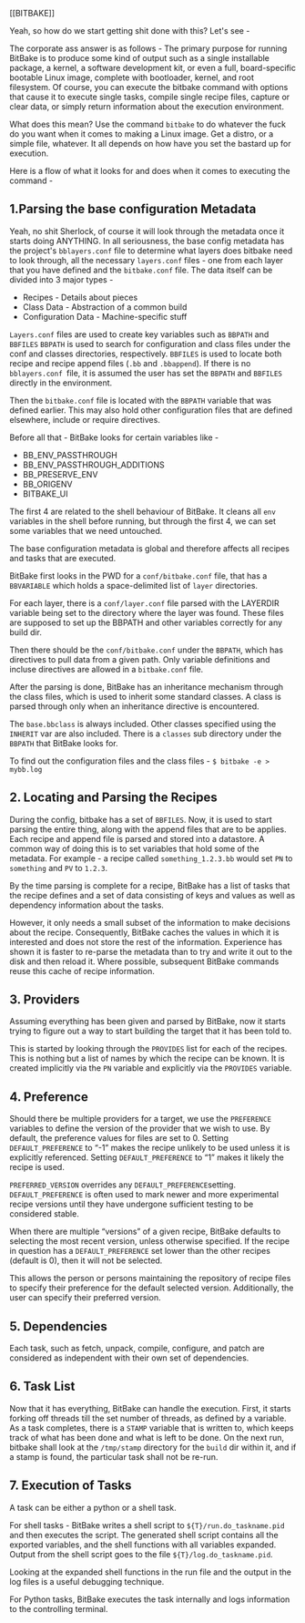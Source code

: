 [[BITBAKE]]

Yeah, so how do we start getting shit done with this? Let's see - 

The corporate ass answer is as follows - 
The primary purpose for running BitBake is to produce some kind of output such as a single installable package, a kernel, a software development kit, or even a full, board-specific bootable Linux image, complete with bootloader, kernel, and root filesystem. Of course, you can execute the bitbake command with options that cause it to execute single tasks, compile single recipe files, capture or clear data, or simply return information about the execution environment.


What does this mean? Use the command `bitbake` to do whatever the fuck do you want when it comes to making a Linux image. Get a distro, or a simple file, whatever. It all depends on how have you set the bastard up for execution. 

Here is a flow of what it looks for and does when it comes to executing the command - 

## 1.Parsing the base configuration Metadata

Yeah, no shit Sherlock, of course it will look through the metadata once it starts doing ANYTHING. In all seriousness, the base config metadata has the project's `bblayers.conf` file to determine what layers does bitbake need to look through, all the necessary `layers.conf` files - one from each layer that you have defined and the `bitbake.conf` file. The data itself can be divided into 3 major types - 
- Recipes - Details about pieces
- Class Data - Abstraction of a common build
- Configuration Data - Machine-specific stuff

`Layers.conf` files are used to create key variables such as `BBPATH` and `BBFILES`  `BBPATH` is used to search for configuration and class files under the conf and classes directories, respectively. `BBFILES` is used to locate both recipe and recipe append files (`.bb` and `.bbappend`). If there is no `bblayers.conf `file, it is assumed the user has set the `BBPATH` and `BBFILES` directly in the environment.

Then the `bitbake.conf` file is located with the `BBPATH` variable that was defined earlier. This may also hold other configuration files that are defined elsewhere, include or require directives.

Before all that - BitBake looks for certain variables like - 
- BB_ENV_PASSTHROUGH
- BB_ENV_PASSTHROUGH_ADDITIONS
- BB_PRESERVE_ENV
- BB_ORIGENV
- BITBAKE_UI


The first 4 are related to the shell behaviour of BitBake. It cleans all `env` variables in the shell before running, but through the first 4, we can set some variables that we need untouched. 

The base configuration metadata is global and therefore affects all recipes and tasks that are executed.

BitBake first looks in the PWD for a `conf/bitbake.conf` file, that has a `BBVARIABLE` which holds a space-delimited list of `layer` directories. 

For each layer, there is a `conf/layer.conf` file parsed with the LAYERDIR variable being set to the directory where the layer was found. These files are supposed to set up the BBPATH and other variables correctly for any build dir. 

Then there should be the `conf/bitbake.conf` under the `BBPATH`, which has directives to pull data from a given path. Only variable definitions and incluse directives are allowed in a `bitbake.conf` file. 

After the parsing is done, BitBake has an inheritance mechanism through the class files, which is used to inherit some standard classes. A class is parsed through only when an inheritance directive is encountered. 

The `base.bbclass` is always included. Other classes specified using the `INHERIT` var are also included. There is a `classes` sub directory under the `BBPATH` that BitBake looks for. 

To find out the configuration files and the class files - `$ bitbake -e > mybb.log`

## 2. Locating and Parsing the Recipes

During the config, bitbake has a set of `BBFILES`. Now, it is used to start parsing the entire thing, along with the append files that are to be applies. Each recipe and append file is parsed and stored into a datastore. A common way of doing this is to set variables that hold some of the metadata. For example - a recipe called `something_1.2.3.bb` would set `PN` to `something` and `PV` to `1.2.3`.

By the time parsing is complete for a recipe, BitBake has a list of tasks that the recipe defines and a set of data consisting of keys and values as well as dependency information about the tasks.

However, it only needs a small subset of the information to make decisions about the recipe. Consequently, BitBake caches the values in which it is interested and does not store the rest of the information. Experience has shown it is faster to re-parse the metadata than to try and write it out to the disk and then reload it. Where possible, subsequent BitBake commands reuse this cache of recipe information.

## 3. Providers

Assuming everything has been given and parsed by BitBake, now it starts trying to figure out a way to start building the target that it has been told to.  

This is started by looking through the `PROVIDES` list for each of the recipes. This is nothing but a list of names by which the recipe can be known. It is created implicitly via the `PN` variable and explicitly via the `PROVIDES` variable. 

## 4. Preference

Should there be multiple providers for a target, we use the `PREFERENCE` variables to define the version of the provider that we wish to use. By default, the preference values for files are set to 0. Setting `DEFAULT_PREFERENCE` to “-1” makes the recipe unlikely to be used unless it is explicitly referenced. Setting `DEFAULT_PREFERENCE` to “1” makes it likely the recipe is used. 

`PREFERRED_VERSION` overrides any `DEFAULT_PREFERENCE`setting. `DEFAULT_PREFERENCE` is often used to mark newer and more experimental recipe versions until they have undergone sufficient testing to be considered stable.

When there are multiple “versions” of a given recipe, BitBake defaults to selecting the most recent version, unless otherwise specified. If the recipe in question has a `DEFAULT_PREFERENCE` set lower than the other recipes (default is 0), then it will not be selected. 

This allows the person or persons maintaining the repository of recipe files to specify their preference for the default selected version. Additionally, the user can specify their preferred version.

## 5. Dependencies

Each task, such as fetch, unpack, compile, configure, and patch are considered as independent with their own set of dependencies. 

## 6. Task List

Now that it has everything, BitBake can handle the execution. First, it starts forking off threads till the set number of threads, as defined by a variable. As a task completes, there is a `STAMP` variable that is written to, which keeps track of what has been done and what is left to be done. On the next run, bitbake shall look at the `/tmp/stamp` directory for the `build` dir within it, and if a stamp is found, the particular task shall not be re-run. 

## 7. Execution of Tasks

A task can be either a python or a shell task. 

For shell tasks - BitBake writes a shell script to `${T}/run.do_taskname.pid` and then executes the script. The generated shell script contains all the exported variables, and the shell functions with all variables expanded. Output from the shell script goes to the file `${T}/log.do_taskname.pid`.

Looking at the expanded shell functions in the run file and the output in the log files is a useful debugging technique.

For Python tasks, BitBake executes the task internally and logs information to the controlling terminal.

